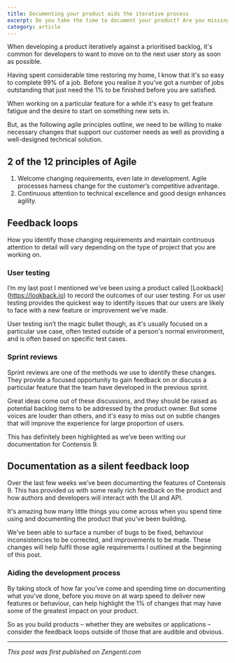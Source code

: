 ```yaml
---
title: Documenting your product aids the iterative process
excerpt: Do you take the time to document your product? Are you missing out on valuable improvements by spending time with your product in the way you expect your users use it?
category: article
---
```

When developing a product iteratively against a prioritised backlog, it's common for developers to want to move on to the next user story as soon as possible.

Having spent considerable time restoring my home, I know that it's so easy to complete 99% of a job. Before you realise it you’ve got a number of jobs outstanding that just need the 1% to be finished before you are satisfied.

When working on a particular feature for a while it's easy to get feature fatigue and the desire to start on something new sets in.

But, as the following agile principles outline, we need to be willing to make necessary changes that support our customer needs as well as providing a well-designed technical solution.

## 2 of the 12 principles of Agile
1. Welcome changing requirements, even late in development. Agile processes harness change for the customer’s competitive advantage.
2. Continuous attention to technical excellence and good design enhances agility.

## Feedback loops
How you identify those changing requirements and maintain continuous attention to detail will vary depending on the type of project that you are working on.
### User testing
I’m my last post I mentioned we’ve been using a product called [Lookback] (https://lookback.io) to record the outcomes of our user testing. For us user testing provides the quickest way to identify issues that our users are likely to face with a new feature or improvement we’ve made.

User testing isn’t the magic bullet though, as it's usually focused on a particular use case, often tested outside of a person's normal environment, and is often based on specific test cases.

### Sprint reviews
Sprint reviews are one of the methods we use to identify these changes. They provide a focused opportunity to gain feedback on or discuss a particular feature that the team have developed in the previous sprint.

Great ideas come out of these discussions, and they should be raised as potential backlog items to be addressed by the product owner. But some voices are louder than others, and it's easy to miss out on subtle changes that will improve the experience for large proportion of users.

This has definitely been highlighted as we’ve been writing our documentation for Contensis 9.

## Documentation as a silent feedback loop
Over the last few weeks we’ve been documenting the features of Contensis 9. This has provided us with some really rich feedback on the product and how authors and developers will interact with the UI and API.

It's amazing how many little things you come across when you spend time using and documenting the product that you’ve been building.

We’ve been able to surface a number of bugs to be fixed, behaviour inconsistencies to be corrected, and improvements to be made. These changes will help fulfil those agile requirements I outlined at the beginning of this post.

### Aiding the development process
By taking stock of how far you’ve come and spending time on documenting what you’ve done, before you move on at warp speed to deliver new features or behaviour, can help highlight the 1% of changes that may have some of the greatest impact on your product.

So as you build products – whether they are websites or applications – consider the feedback loops outside of those that are audible and obvious.

---

*This post was first published on Zengenti.com*
